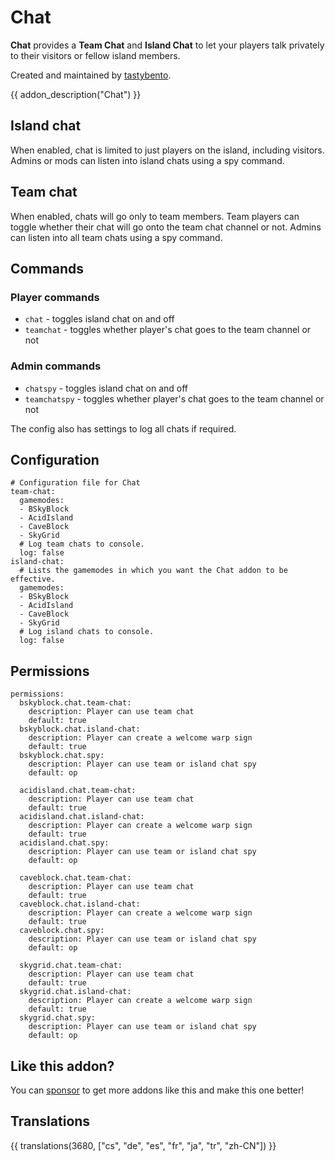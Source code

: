 # Chat

**Chat** provides a **Team Chat** and **Island Chat** to let your players talk privately to their visitors or fellow island members.

Created and maintained by [tastybento](https://github.com/tastybento).

{{ addon_description("Chat") }}

## Island chat

When enabled, chat is limited to just players on the island, including visitors. Admins or mods can listen into island chats using a spy command.

## Team chat

When enabled, chats will go only to team members. Team players can toggle whether their chat will go onto the team chat channel or not. Admins can listen into all team chats using a spy command.

## Commands
### Player commands

* `chat` - toggles island chat on and off
* `teamchat` - toggles whether player's chat goes to the team channel or not

### Admin commands

* `chatspy` - toggles island chat on and off
* `teamchatspy` - toggles whether player's chat goes to the team channel or not

The config also has settings to log all chats if required.

## Configuration

```
# Configuration file for Chat
team-chat:
  gamemodes:
  - BSkyBlock
  - AcidIsland
  - CaveBlock
  - SkyGrid
  # Log team chats to console.
  log: false
island-chat:
  # Lists the gamemodes in which you want the Chat addon to be effective.
  gamemodes:
  - BSkyBlock
  - AcidIsland
  - CaveBlock
  - SkyGrid
  # Log island chats to console.
  log: false
```

## Permissions

```
permissions:
  bskyblock.chat.team-chat:
    description: Player can use team chat
    default: true
  bskyblock.chat.island-chat:
    description: Player can create a welcome warp sign
    default: true
  bskyblock.chat.spy:
    description: Player can use team or island chat spy
    default: op

  acidisland.chat.team-chat:
    description: Player can use team chat
    default: true
  acidisland.chat.island-chat:
    description: Player can create a welcome warp sign
    default: true
  acidisland.chat.spy:
    description: Player can use team or island chat spy
    default: op

  caveblock.chat.team-chat:
    description: Player can use team chat
    default: true
  caveblock.chat.island-chat:
    description: Player can create a welcome warp sign
    default: true
  caveblock.chat.spy:
    description: Player can use team or island chat spy
    default: op

  skygrid.chat.team-chat:
    description: Player can use team chat
    default: true
  skygrid.chat.island-chat:
    description: Player can create a welcome warp sign
    default: true
  skygrid.chat.spy:
    description: Player can use team or island chat spy
    default: op

```

## Like this addon?
You can [sponsor](https://github.com/sponsors/tastybento) to get more addons like this and make this one better!

## Translations

{{ translations(3680, ["cs", "de", "es", "fr", "ja", "tr", "zh-CN"]) }}

